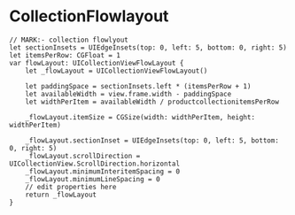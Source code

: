 # CollectionFlowlayout 

    // MARK:- collection flowlyout 
    let sectionInsets = UIEdgeInsets(top: 0, left: 5, bottom: 0, right: 5)
    let itemsPerRow: CGFloat = 1
    var flowLayout: UICollectionViewFlowLayout {
        let _flowLayout = UICollectionViewFlowLayout()
        
        let paddingSpace = sectionInsets.left * (itemsPerRow + 1)
        let availableWidth = view.frame.width - paddingSpace
        let widthPerItem = availableWidth / productcollectionitemsPerRow
        
        _flowLayout.itemSize = CGSize(width: widthPerItem, height: widthPerItem)
        
        _flowLayout.sectionInset = UIEdgeInsets(top: 0, left: 5, bottom: 0, right: 5)
        _flowLayout.scrollDirection = UICollectionView.ScrollDirection.horizontal
        _flowLayout.minimumInteritemSpacing = 0
        _flowLayout.minimumLineSpacing = 0
        // edit properties here
        return _flowLayout
    }
